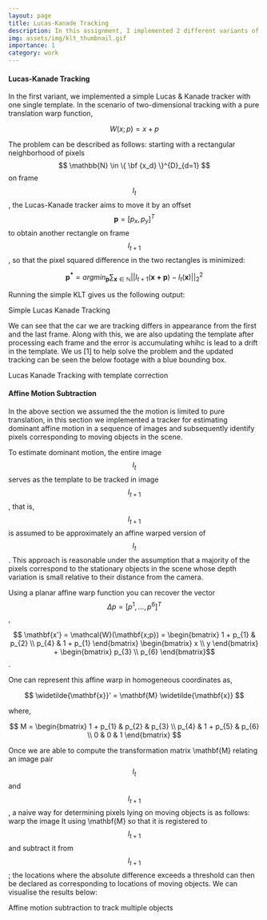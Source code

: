 ```yaml
---
layout: page
title: Lucas-Kanade Tracking
description: In this assignment, I implemented 2 different variants of the famous Lucas-Kanade Tracking algorithm.
img: assets/img/klt_thumbnail.gif
importance: 1
category: work
---
```



#### Lucas-Kanade Tracking

In the first variant, we implemented a simple Lucas & Kanade tracker with one single
template. In the scenario of two-dimensional tracking with a pure translation warp function,

$$  W(x;p) = x + p $$

The problem can be described as follows: starting with a rectangular neighborhood of
pixels $$ \mathbb{N} \in \{ \bf {x_d} \}^{D}_{d=1} $$ on frame $$ I_t $$, the Lucas-Kanade tracker aims to move it by an offset
$$ \mathbf{p} = [ p_x, p_y ]^T $$ to obtain another rectangle on frame $$ I_{t+1} $$, so that the pixel squared difference in the two rectangles is minimized:

$$ \mathbf{p^*} = argmin_{\mathbf{p}} \sum_{\mathbf{x} \in \mathbb{N}} || I_{t+1}(\mathbf{x + p}) - I_{t}(\mathbf{x})||_{2}^{2} $$


Running the simple KLT gives us the following output:

<div class="row">
    <div class="col-sm mt-3 mt-md-0">
        <img class="img-fluid rounded z-depth-1" src="{{ '/assets/img/klt.gif' | relative_url }}" alt="" title="example image"/>
    </div>
</div>
<div class="caption">
    Simple Lucas Kanade Tracking
</div>



We can see that the car we are tracking differs in appearance from the first and the last frame. Along with this, we are also updating the template after processing each frame and the error is accumulating whihc is lead to a drift in the template. We us [1] to help solve the problem and the updated tracking can be seen the below footage with a blue bounding box.

<div class="row">
    <div class="col-sm mt-3 mt-md-0">
        <img class="img-fluid rounded z-depth-1" src="{{ '/assets/img/klt_wfc.gif' | relative_url }}" alt="" title="example image"/>
    </div>
</div>
<div class="caption">
    Lucas Kanade Tracking with template correction
</div>

#### Affine Motion Subtraction

In the above section we assumed the the motion is limited to pure translation, in this section we implemented a tracker for estimating dominant affine motion in a
sequence of images and subsequently identify pixels corresponding to moving objects in the scene.

To estimate dominant motion, the entire image $$ I_{t} $$ serves as the template to
be tracked in image $$ I_{t+1} $$, that is, $$ I_{t+1} $$ is assumed to be approximately an affine warped 
version of $$ I_{t} $$. This approach is reasonable under the assumption that a majority of the pixels
correspond to the stationary objects in the scene whose depth variation is small relative to
their distance from the camera.

Using a planar affine warp function you can recover the vector $$ \Delta p = [ p^1 , . . . , p^6 ]^{T} $$,

$$ \mathbf{x'} = \mathcal{W}(\mathbf{x;p})  =  \begin{bmatrix} 1 + p_{1}  & p_{2} \\  p_{4} & 1 + p_{1} \end{bmatrix} \begin{bmatrix} x \\ y \end{bmatrix} + \begin{bmatrix} p_{3} \\ p_{6} \end{bmatrix}$$.

One can represent this affine warp in homogeneous coordinates as,

$$ \widetilde{\mathbf{x}}' = \mathbf{M} \widetilde{\mathbf{x}} $$

where,

$$ M = \begin{bmatrix} 1 + p_{1}  & p_{2} & p_{3} \\  p_{4} & 1 + p_{5} & p_{6} \\ 0 & 0 & 1 \end{bmatrix} $$


Once we are able to compute the transformation matrix \mathbf{M} relating an image pair $$ I_{t} $$ and
$$ I_{t+1} $$, a naive way for determining pixels lying on moving objects is as follows: warp the
image It using \mathbf{M} so that it is registered to $$ I_{t+1} $$ and subtract it from $$ I_{t+1} $$ ; the locations
where the absolute difference exceeds a threshold can then be declared as corresponding
to locations of moving objects. We can visualise the results below:

<div class="row">
    <div class="col-sm mt-3 mt-md-0">
        <img class="img-fluid rounded z-depth-1" src="{{ '/assets/img/ams.gif' | relative_url }}" alt="" title="example image"/>
    </div>
</div>
<div class="caption">
    Affine motion subtraction to track multiple objects  
</div>